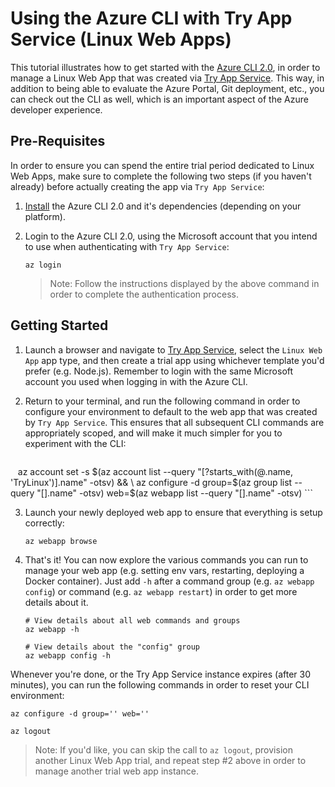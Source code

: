 # Using the Azure CLI with Try App Service (Linux Web Apps)

This tutorial illustrates how to get started with the [Azure CLI 2.0](https://docs.microsoft.com/en-us/cli/azure/overview), in order to manage a Linux Web App that was created via [Try App Service](tryappservice.azure.com). This way, in addition to being able to evaluate the Azure Portal, Git deployment, etc., you can check out the CLI as well, which is an important aspect of the Azure developer experience.

## Pre-Requisites

In order to ensure you can spend the entire trial period dedicated to Linux Web Apps, make sure to complete the following two steps (if you haven't already) before actually creating the app via `Try App Service`:

1. [Install](https://docs.microsoft.com/en-us/cli/azure/install-azure-cli) the Azure CLI 2.0 and it's dependencies (depending on your platform). 

2. Login to the Azure CLI 2.0, using the Microsoft account that you intend to use when authenticating with `Try App Service`:

    ```shell
    az login
    ```

    > Note: Follow the instructions displayed by the above command in order to complete the authentication process.

## Getting Started

1. Launch a browser and navigate to [Try App Service](tryappservice.azure.com), select the `Linux Web App` app type, and then create a trial app using whichever template you'd prefer (e.g. Node.js). Remember to login with the same Microsoft account you used when logging in with the Azure CLI.

2. Return to your terminal, and run the following command in order to configure your environment to default to the web app that was created by `Try App Service`. This ensures that all subsequent CLI commands are appropriately scoped, and will make it much simpler for you to experiment with the CLI:

    ```shell
    az account set -s $(az account list --query "[?starts_with(@.name, 'TryLinux')].name" -otsv) && \
        az configure -d group=$(az group list --query "[].name" -otsv) web=$(az webapp list --query "[].name" -otsv)
    ```

3. Launch your newly deployed web app to ensure that everything is setup correctly:

    ```shell
    az webapp browse
    ```

4. That's it! You can now explore the various commands you can run to manage your web app (e.g. setting env vars, restarting, deploying a Docker container). Just add `-h` after a command group (e.g. `az webapp config`) or command (e.g. `az webapp restart`) in order to get more details about it.

    ```shell
    # View details about all web commands and groups
    az webapp -h

    # View details about the "config" group
    az webapp config -h
    ```

Whenever you're done, or the Try App Service instance expires (after 30 minutes), you can run the following commands in order to reset your CLI environment:

```shell
az configure -d group='' web=''

az logout
```

> Note: If you'd like, you can skip the call to `az logout`, provision another Linux Web App trial, and repeat step #2 above in order to manage another trial web app instance. 

